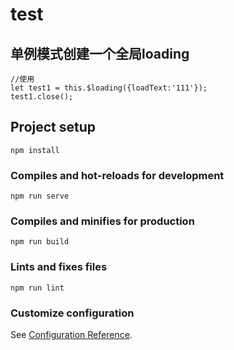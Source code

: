 # test

## 单例模式创建一个全局loading
```
//使用
let test1 = this.$loading({loadText:'111'});
test1.close();
```

## Project setup
```
npm install
```

### Compiles and hot-reloads for development
```
npm run serve
```

### Compiles and minifies for production
```
npm run build
```

### Lints and fixes files
```
npm run lint
```

### Customize configuration
See [Configuration Reference](https://cli.vuejs.org/config/).
